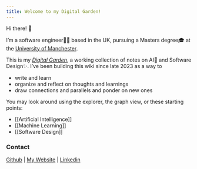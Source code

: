 ```yaml
---
title: Welcome to my Digital Garden!
---
```


Hi there! 👋

I’m a software engineer🧑‍💻 based in the UK, pursuing a Masters degree🎓 at the [University of Manchester](https://www.manchester.ac.uk/).

This is my [_Digital Garden_](https://maggieappleton.com/garden-history), a working collection of notes on AI🧠 and Software Design✨. I’ve been building this wiki since late 2023 as a way to

- write and learn
- organize and reflect on thoughts and learnings
- draw connections and parallels and ponder on new ones

You may look around using the explorer, the graph view, or these starting points:

- [[Artificial Intelligence]]
- [[Machine Learning]]
- [[Software Design]]

### Contact

[Github](https://github.com/clintjohnsn) | [My Website](https://clintjohnson.live/) | [Linkedin](https://www.linkedin.com/in/cjohnsn/)
